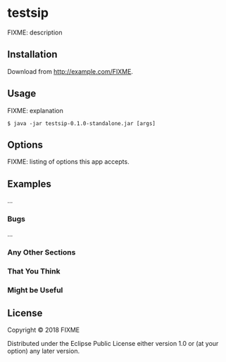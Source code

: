 # testsip

FIXME: description

## Installation

Download from http://example.com/FIXME.

## Usage

FIXME: explanation

    $ java -jar testsip-0.1.0-standalone.jar [args]

## Options

FIXME: listing of options this app accepts.

## Examples

...

### Bugs

...

### Any Other Sections
### That You Think
### Might be Useful

## License

Copyright © 2018 FIXME

Distributed under the Eclipse Public License either version 1.0 or (at
your option) any later version.
